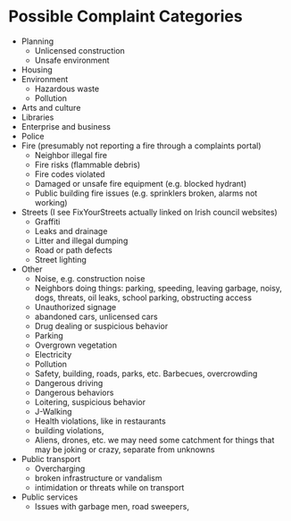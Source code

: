 # Possible Complaint Categories

- Planning
	- Unlicensed construction
	- Unsafe environment
- Housing
- Environment
	- Hazardous waste
	- Pollution
- Arts and culture
- Libraries
- Enterprise and business
- Police
- Fire (presumably not reporting a fire through a complaints portal)
	- Neighbor illegal fire
	- Fire risks (flammable debris)
	- Fire codes violated
	- Damaged or unsafe fire equipment (e.g. blocked hydrant)
	- Public building fire issues (e.g. sprinklers broken, alarms not working)
- Streets (I see FixYourStreets actually linked on Irish council websites)
	- Graffiti
	- Leaks and drainage
	- Litter and illegal dumping
	- Road or path defects
	- Street lighting
- Other
	- Noise, e.g. construction noise
	- Neighbors doing things: parking, speeding, leaving garbage, noisy, dogs, threats, oil leaks, school parking, obstructing access
	- Unauthorized signage
	- abandoned cars, unlicensed cars
	- Drug dealing or suspicious behavior
	- Parking
	- Overgrown vegetation
	- Electricity
	- Pollution
	- Safety, building, roads, parks, etc. Barbecues, overcrowding
	- Dangerous driving
	- Dangerous behaviors
	- Loitering, suspicious behavior
	- J-Walking
	- Health violations, like in restaurants
	- building violations, 
	- Aliens, drones, etc. we may need some catchment for things that may be joking or crazy, separate from unknowns
- Public transport
	- Overcharging
	- broken infrastructure or vandalism
	- intimidation or threats while on transport
- Public services
	- Issues with garbage men, road sweepers, 
